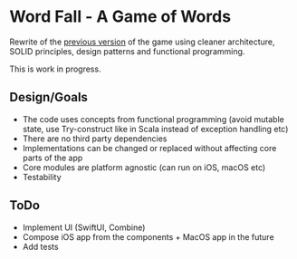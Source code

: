 # Word Fall - A Game of Words

Rewrite of the [previous version](https://github.com/eigom/WordFall-Swift) of the game using cleaner architecture, SOLID principles, design patterns and functional programming.

This is work in progress.

## Design/Goals

- The code uses concepts from functional programming (avoid mutable state, use Try-construct like in Scala instead of exception handling etc)
- There are no third party dependencies
- Implementations can be changed or replaced without affecting core parts of the app
- Core modules are platform agnostic (can run on iOS, macOS etc)
- Testability

## ToDo

- Implement UI (SwiftUI, Combine)
- Compose iOS app from the components + MacOS app in the future
- Add tests


